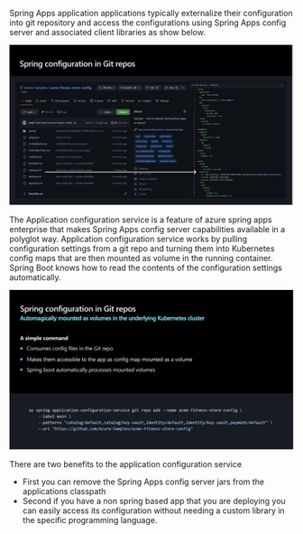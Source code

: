 Spring Apps application applications typically externalize their configuration into git repository and access the configurations using Spring Apps config server and associated client libraries as show below.

![old-way](images/old-way.png)

The Application configuration service is a feature of azure spring apps enterprise that makes Spring Apps config server capabilities available in a polyglot way.
Application configuration service works by pulling configuration settings from a git repo and turning them into Kubernetes config maps that are then mounted as volume in the running container. Spring Boot knows how to read the contents of the configuration settings automatically.

![new-way-with-acs](images/with-acs.png)

There are two benefits to the application configuration service
 - First you can remove the Spring Apps config server jars from the applications classpath
 - Second if you have a non spring based app that you are deploying you can easily access its configuration without needing a custom library in the specific programming language.
